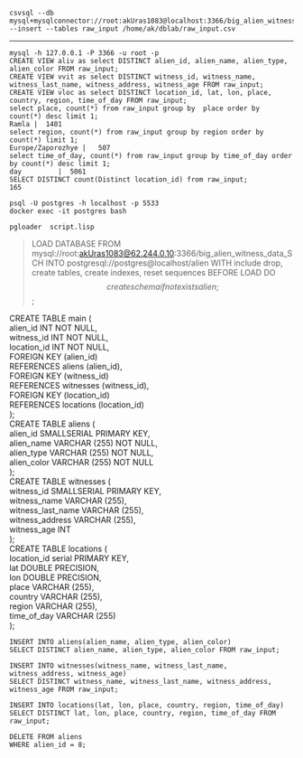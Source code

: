     csvsql --db mysql+mysqlconnector://root:akUras1083@localhost:3366/big_alien_witness_data_SCH --insert --tables raw_input /home/ak/dblab/raw_input.csv
---
    mysql -h 127.0.0.1 -P 3366 -u root -p
    CREATE VIEW aliv as select DISTINCT alien_id, alien_name, alien_type, alien_color FROM raw_input;
	CREATE VIEW vvit as select DISTINCT witness_id, witness_name, witness_last_name, witness_address, witness_age FROM raw_input;
	CREATE VIEW vloc as select DISTINCT location_id, lat, lon, place, country, region, time_of_day FROM raw_input;
    select place, count(*) from raw_input group by  place order by count(*) desc limit 1;
    Ramla |  1401
    select region, count(*) from raw_input group by region order by count(*) limit 1;
    Europe/Zaporozhye |   507
    select time_of_day, count(*) from raw_input group by time_of_day order by count(*) desc limit 1;
    day         |  5061
    SELECT DISTINCT count(Distinct location_id) from raw_input;
    165
    
    psql -U postgres -h localhost -p 5533
    docker exec -it postgres bash

    pgloader  script.lisp

> LOAD DATABASE
FROM mysql://root:akUras1083@62.244.0.10:3366/big_alien_witness_data_SCH
INTO postgresql://postgres@localhost/alien
WITH include drop, create tables, create indexes, reset sequences
BEFORE LOAD DO
$$ create schema if not exists alien; $$;

CREATE TABLE main (<br>
  alien_id INT NOT NULL,<br>
  witness_id INT NOT NULL,<br>
  location_id INT NOT NULL,<br>
FOREIGN KEY (alien_id)<br>
    REFERENCES aliens (alien_id),<br>
FOREIGN KEY (witness_id)<br>
    REFERENCES witnesses (witness_id),<br>
FOREIGN KEY (location_id)<br>
    REFERENCES locations (location_id)<br>
);<br>
CREATE TABLE aliens (<br>
	alien_id SMALLSERIAL PRIMARY KEY,<br>
	alien_name VARCHAR (255) NOT NULL,<br>
	alien_type VARCHAR (255) NOT NULL,<br>
	alien_color VARCHAR (255) NOT NULL<br>
);<br>
CREATE TABLE witnesses (<br>
    witness_id SMALLSERIAL PRIMARY KEY,<br>
    witness_name VARCHAR (255),<br>
    witness_last_name VARCHAR (255),<br>
    witness_address VARCHAR (255),<br>
    witness_age INT<br>
);<br>
CREATE TABLE locations (<br>
    location_id serial PRIMARY KEY,<br>
    lat DOUBLE PRECISION,<br>
    lon DOUBLE PRECISION,<br>
    place VARCHAR (255),<br>
    country VARCHAR (255),<br>
    region VARCHAR (255),<br>
    time_of_day VARCHAR (255)<br>
);


    INSERT INTO aliens(alien_name, alien_type, alien_color)
    SELECT DISTINCT alien_name, alien_type, alien_color FROM raw_input;

    INSERT INTO witnesses(witness_name, witness_last_name, witness_address, witness_age)
    SELECT DISTINCT witness_name, witness_last_name, witness_address, witness_age FROM raw_input;

    INSERT INTO locations(lat, lon, place, country, region, time_of_day)
    SELECT DISTINCT lat, lon, place, country, region, time_of_day FROM raw_input;

    DELETE FROM aliens
    WHERE alien_id = 8;
